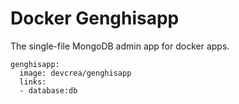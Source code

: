 # Docker Genghisapp

The single-file MongoDB admin app for docker apps.

```
genghisapp:
  image: devcrea/genghisapp
  links:
  - database:db
```
